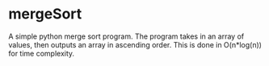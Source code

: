 # mergeSort
A simple python merge sort program. The program takes in an array of values, then outputs an array in ascending order. This is done in O(n*log(n)) for time complexity.  
